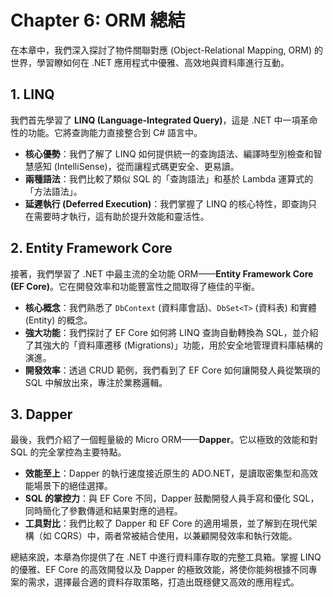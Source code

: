 # Chapter 6: ORM 總結

在本章中，我們深入探討了物件關聯對應 (Object-Relational Mapping, ORM) 的世界，學習瞭如何在 .NET 應用程式中優雅、高效地與資料庫進行互動。

## 1. LINQ
我們首先學習了 **LINQ (Language-Integrated Query)**，這是 .NET 中一項革命性的功能。它將查詢能力直接整合到 C# 語言中。
- **核心優勢**：我們了解了 LINQ 如何提供統一的查詢語法、編譯時型別檢查和智慧感知 (IntelliSense)，從而讓程式碼更安全、更易讀。
- **兩種語法**：我們比較了類似 SQL 的「查詢語法」和基於 Lambda 運算式的「方法語法」。
- **延遲執行 (Deferred Execution)**：我們掌握了 LINQ 的核心特性，即查詢只在需要時才執行，這有助於提升效能和靈活性。

## 2. Entity Framework Core
接著，我們學習了 .NET 中最主流的全功能 ORM——**Entity Framework Core (EF Core)**。它在開發效率和功能豐富性之間取得了極佳的平衡。
- **核心概念**：我們熟悉了 `DbContext` (資料庫會話)、`DbSet<T>` (資料表) 和實體 (Entity) 的概念。
- **強大功能**：我們探討了 EF Core 如何將 LINQ 查詢自動轉換為 SQL，並介紹了其強大的「資料庫遷移 (Migrations)」功能，用於安全地管理資料庫結構的演進。
- **開發效率**：透過 CRUD 範例，我們看到了 EF Core 如何讓開發人員從繁瑣的 SQL 中解放出來，專注於業務邏輯。

## 3. Dapper
最後，我們介紹了一個輕量級的 Micro ORM——**Dapper**。它以極致的效能和對 SQL 的完全掌控為主要特點。
- **效能至上**：Dapper 的執行速度接近原生的 ADO.NET，是讀取密集型和高效能場景下的絕佳選擇。
- **SQL 的掌控力**：與 EF Core 不同，Dapper 鼓勵開發人員手寫和優化 SQL，同時簡化了參數傳遞和結果對應的過程。
- **工具對比**：我們比較了 Dapper 和 EF Core 的適用場景，並了解到在現代架構（如 CQRS）中，兩者常被結合使用，以兼顧開發效率和執行效能。

總結來說，本章為你提供了在 .NET 中進行資料庫存取的完整工具箱。掌握 LINQ 的優雅、EF Core 的高效開發以及 Dapper 的極致效能，將使你能夠根據不同專案的需求，選擇最合適的資料存取策略，打造出既穩健又高效的應用程式。
